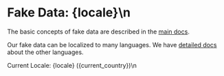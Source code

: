 # Fake Data: {locale}\n

The basic concepts of fake data are described in
the [main docs](../index.md#fake-data).

Our fake data can be localized to many languages. We have
[detailed docs](https://snowfakery.readthedocs.io/en/feature-fake-data-docs/locales.html)
about the other languages.

Current Locale: {locale} ({current_country})\n
